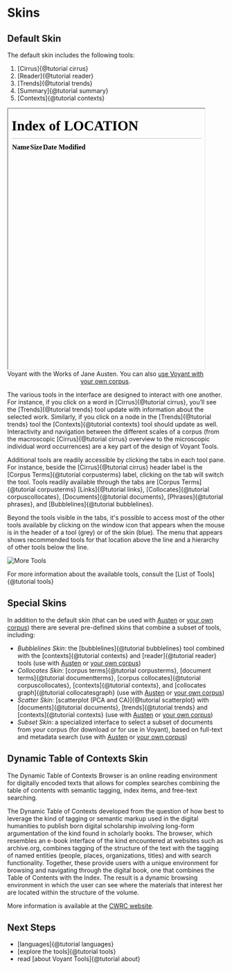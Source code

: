 # Skins

## Default Skin

The default skin includes the following tools:

1. [Cirrus]{@tutorial cirrus}
1. [Reader]{@tutorial reader}
1. [Trends]{@tutorial trends}
1. [Summary]{@tutorial summary}
1. [Contexts]{@tutorial contexts}


<iframe src="../?corpus=austen" style="width: 90%; height: 600px;"></iframe>
<div style="width: 90%; text-align: center; margin-bottom: 1em;">Voyant with the Works of Jane Austen. You can also <a href="../" target="_blank">use Voyant with your own corpus</a>.</div>

The various tools in the interface are designed to interact with one another. For instance, if you click on a word in 
[Cirrus]{@tutorial cirrus}, you’ll see the [Trends]{@tutorial trends} tool update with information about the selected 
work. Similarly, if you click on a node in the [Trends]{@tutorial trends} tool the [Contexts]{@tutorial contexts} 
tool should update as well. Interactivity and navigation between the different scales of a corpus (from the macroscopic 
[Cirrus]{@tutorial cirrus} overview to the microscopic individual word occurrences) are a key part of the design of 
Voyant Tools.

Additional tools are readily accessible by clicking the tabs in each tool pane. For instance, beside the 
[Cirrus]{@tutorial cirrus} header label is the [Corpus Terms]{@tutorial corpusterms} label, clicking on the tab will 
switch the tool. Tools readily available through the tabs are [Corpus Terms]{@tutorial corpusterms} 
[Links]{@tutorial links}, [Collocates]{@tutorial corpuscollocates}, [Documents]{@tutorial documents}, 
[Phrases]{@tutorial phrases}, and [Bubblelines]{@tutorial bubblelines}.

Beyond the tools visible in the tabs, it's possible to access most of the other tools available by clicking on the 
window icon that appears when the mouse is in the header of a tool (grey) or of the skin (blue). The menu that appears 
shows recommended tools for that location above the line and a hierarchy of other tools below the line.

![More Tools](imgs/ui/skins/more-tools.png)

For more information about the available tools, consult the [List of Tools]{@tutorial tools}

## Special Skins

In addition to the default skin (that can be used with [Austen](../?corpus=austen) or [your own corpus](../)) there are 
several pre-defined skins that combine a subset of tools, including:

* *Bubblelines Skin*: the [bubblelines]{@tutorial bubblelines} tool combined with the [contexts]{@tutorial contexts} and [reader]{@tutorial reader} tools (use with [Austen](../?corpus=austen&view=bubblelinesset) or [your own corpus](../?view=bubblelinesset))
* *Collocates Skin*: [corpus terms]{@tutorial corpusterms}, [document terms]{@tutorial documentterms}, [corpus collocates]{@tutorial corpuscollocates}, [contexts]{@tutorial contexts}, and [collocates graph]{@tutorial collocatesgraph} (use with [Austen](../?corpus=austen&view=collocatesset) or [your own corpus](../?view=collocatesset))
* *Scatter Skin*: [scatterplot (PCA and CA)]{@tutorial scatterplot} with [documents]{@tutorial documents}, [trends]{@tutorial trends} and [contexts]{@tutorial contexts} (use with [Austen](../?corpus=austen&view=scatterset) or [your own corpus](../?view=scatterset))
* *Subset Skin*: a specialized interface to select a subset of documents from your corpus (for download or for use in Voyant), based on full-text and metadata search (use with [Austen](../?corpus=austen&view=subset) or [your own corpus](../?view=subset))


## Dynamic Table of Contexts Skin

The Dynamic Table of Contexts Browser is an online reading environment for digitally encoded texts that allows for 
complex searches combining the table of contents with semantic tagging, index items, and free-text searching.

The Dynamic Table of Contexts developed from the question of how best to leverage the kind of tagging or semantic 
markup used in the digital humanities to publish born digital scholarship involving long-form argumentation of the kind 
found in scholarly books. The browser, which resembles an e-book interface of the kind encountered at websites such as 
archive.org, combines tagging of the structure of the text with the tagging of named entities (people, places, 
organizations, titles) and with search functionality. Together, these provide users with a unique environment for 
browsing and navigating through the digital book, one that combines the Table of Contents with the Index. The result is 
a dynamic browsing environment in which the user can see where the materials that interest her are located within the 
structure of the volume.

More information is available at the [CWRC website](http://cwrc.ca/Documentation/public/index.html#DITA_Files-Various_Applications/DToC/OverviewDToC.html).

## Next Steps

* [languages]{@tutorial languages}
* [explore the tools]{@tutorial tools}
* read [about Voyant Tools]{@tutorial about}